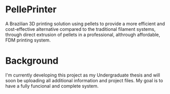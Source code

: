 # PellePrinter
A Brazilian 3D printing solution using pellets to provide a more efficient and cost-effective alternative compared to the traditional filament systems, through direct extrusion of pellets in a professional, althrough affordable, FDM printing system.

# Background

I'm currently developing this project as my Undergraduate thesis and will soon be uploading all additional information and project files. My goal is to have a fully funcional and complete system.
